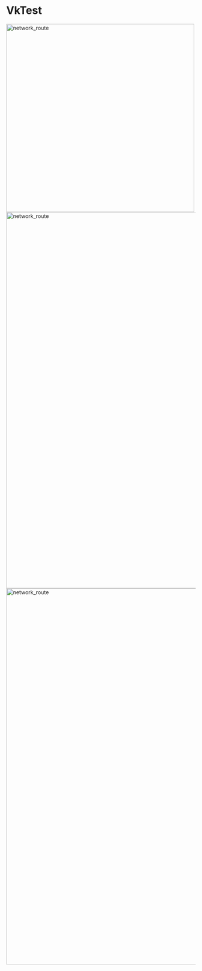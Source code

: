 # VkTest

<img src="images/1.png" alt="network_route" width="500"/>

<img src="images/2.png" alt="network_route" width="1000"/>

<img src="images/3.png" alt="network_route" width="1000"/>